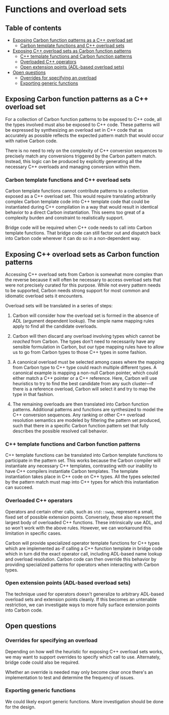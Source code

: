 # Functions and overload sets

<!--
Part of the Carbon Language project, under the Apache License v2.0 with LLVM
Exceptions. See /LICENSE for license information.
SPDX-License-Identifier: Apache-2.0 WITH LLVM-exception
-->

## Table of contents

<!-- toc -->

- [Exposing Carbon function patterns as a C++ overload set](#exposing-carbon-function-patterns-as-a-c-overload-set)
  - [Carbon template functions and C++ overload sets](#carbon-template-functions-and-c-overload-sets)
- [Exposing C++ overload sets as Carbon function patterns](#exposing-c-overload-sets-as-carbon-function-patterns)
  - [C++ template functions and Carbon function patterns](#c-template-functions-and-carbon-function-patterns)
  - [Overloaded C++ operators](#overloaded-c-operators)
  - [Open extension points (ADL-based overload sets)](#open-extension-points-adl-based-overload-sets)
- [Open questions](#open-questions)
  - [Overrides for specifying an overload](#overrides-for-specifying-an-overload)
  - [Exporting generic functions](#exporting-generic-functions)

<!-- tocstop -->

## Exposing Carbon function patterns as a C++ overload set

For a collection of Carbon function patterns to be exposed to C++ code, all the
types involved must also be exposed to C++ code. These patterns will be
expressed by synthesizing an overload set in C++ code that as accurately as
possible reflects the expected pattern match that would occur with native Carbon
code.

There is no need to rely on the complexity of C++ conversion sequences to
precisely match any conversions triggered by the Carbon pattern match. Instead,
this logic can be produced by explicitly generating all the necessary C++
overloads and managing conversion within them.

### Carbon template functions and C++ overload sets

Carbon template functions cannot contribute patterns to a collection exposed as
a C++ overload set. This would require translating arbitrarily complex Carbon
template code into C++ template code that could be instantiated during C++
compilation in a way that would result in identical behavior to a direct Carbon
instantiation. This seems too great of a complexity burden and constraint to
realistically support.

Bridge code will be required when C++ code needs to call into Carbon template
functions. That bridge code can still factor out and dispatch back into Carbon
code wherever it can do so in a non-dependent way.

## Exposing C++ overload sets as Carbon function patterns

Accessing C++ overload sets from Carbon is somewhat more complex than the
reverse because it will often be necessary to access overload sets that were not
precisely curated for this purpose. While not every pattern needs to be
supported, Carbon needs strong support for most common and idiomatic overload
sets it encounters.

Overload sets will be translated in a series of steps:

1. Carbon will consider how the overload set is formed in the absence of ADL
   (argument dependent lookup). The simple name mapping rules apply to find all
   the candidate overloads.

2. Carbon will then discard any overload involving types which cannot be
   _reached_ from Carbon. The types don't need to necessarily have any sensible
   formulation in Carbon, but our type mapping rules have to allow us to go from
   Carbon types to those C++ types in some fashion.

3. A canonical overload must be selected among cases where the mapping from
   Carbon type to C++ type could reach multiple different types. A canonical
   example is mapping a non-null Carbon pointer, which could either match a C++
   pointer or a C++ reference. Here, Carbon will use heuristics to try to find
   the best candidate from any such cluster—if there is a reference overload,
   Carbon will select it and try to map the type in that fashion.

4. The remaining overloads are then translated into Carbon function patterns.
   Additional patterns and functions are synthesized to model the C++ conversion
   sequences. Any ranking or other C++ overload resolution semantics are modeled
   by filtering the pattern set produced, such that there in a specific Carbon
   function pattern set that fully describes the possible resolved call
   behavior.

### C++ template functions and Carbon function patterns

C++ template functions can be translated into Carbon template functions to
participate in the pattern set. This works because the Carbon compiler will
instantiate any necessary C++ templates, contrasting with our inability to have
C++ compilers instantiate Carbon templates. The template instantiation takes
place in C++ code on C++ types. All the types selected by the pattern match must
map into C++ types for which this instantiation can succeed.

### Overloaded C++ operators

Operators and certain other calls, such as `std::swap`, represent a small, fixed
set of possible extension points. Conversely, these also represent the largest
body of overloaded C++ functions. These intrinsically use ADL, and so won't work
with the above rules. However, we can workaround this limitation in specific
cases.

Carbon will provide specialized operator template functions for C++ types which
are implemented as-if calling a C++ function template in bridge code which in
turn did the exact operator call, including ADL-based name lookup and overload
resolution. Carbon code can then override this behavior by providing specialized
patterns for operators when interacting with Carbon types.

### Open extension points (ADL-based overload sets)

The technique used for operators doesn't generalize to arbitrary ADL-based
overload sets and extension points cleanly. If this becomes an untenable
restriction, we can investigate ways to more fully surface extension points into
Carbon code.

## Open questions

### Overrides for specifying an overload

Depending on how well the heuristic for exposing C++ overload sets works, we may
want to support overrides to specify which call to use. Alternately, bridge code
could also be required.

Whether an override is needed may only become clear once there's an
implementation to test and determine the frequency of issues.

### Exporting generic functions

We could likely export generic functions. More investigation should be done for
the design.
